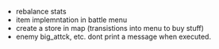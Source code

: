 - rebalance stats
- item implemntation in battle menu
- create a store in map (transistions into menu to buy stuff)
- enemy big\_attck, etc. dont print a message when executed.

